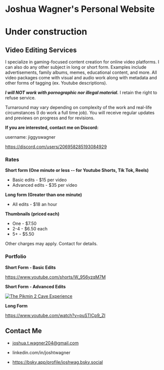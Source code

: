 # Joshua Wagner's Personal Website
# Under construction

## Video Editing Services

I specialize in gaming-focused content creation for online video platforms. I can also do any other subject in long or short form. Examples include advertisements, family albums, memes, educational content, and more. All video packages come with visual and audio work along with metadata and other forms of tagging (ex. Youtube descriptions).

***I will NOT work with pornographic nor illegal material.*** I retain the right to refuse service.

Turnaround may vary depending on complexity of the work and real-life circumstances (I do work a full time job). You will receive regular updates and previews on progress and for revisions.

**If you are interested, contact me on Discord:**

username: jiggyswagner

https://discord.com/users/206958285193084929


### Rates
**Short form (One minute or less -- for Youtube Shorts, Tik Tok, Reels)**
* Basic edits - $15 per video
* Advanced edits  - $35 per video

**Long form (Greater than one minute)**
* All edits - $18 an hour

**Thumbnails (priced each)**
* One - $7.50
* 2-4 - $6.50 each
* 5+ - $5.50

Other charges may apply. Contact for details.

### Portfolio
**Short Form - Basic Edits**

https://www.youtube.com/shorts/W_956yzqM7M

**Short Form - Advanced Edits**

[![The Pikmin 2 Cave Experience](https://img.youtube.com/vi/2Uuwwr2BTgk/maxresdefault.jpg)](https://youtu.be/2Uuwwr2BTgk)

**Long Form**

https://www.youtube.com/watch?v=puSTlCp9_ZI

## Contact Me
* joshua.t.wagner204@gmail.com

* linkedin.com/in/joshtwagner

* https://bsky.app/profile/joshwag.bsky.social
